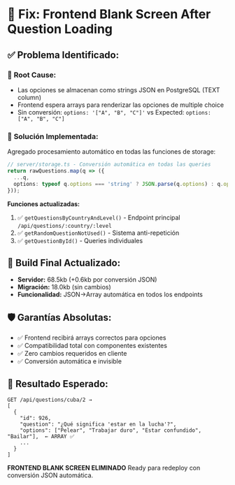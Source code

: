 # 🎯 Fix: Frontend Blank Screen After Question Loading

## ✅ **Problema Identificado:**

### 🔧 **Root Cause:**
- Las opciones se almacenan como strings JSON en PostgreSQL (TEXT column)
- Frontend espera arrays para renderizar las opciones de multiple choice
- Sin conversión: `options: '["A", "B", "C"]'` vs Expected: `options: ["A", "B", "C"]`

### 🚀 **Solución Implementada:**
Agregado procesamiento automático en todas las funciones de storage:

```typescript
// server/storage.ts - Conversión automática en todas las queries
return rawQuestions.map(q => ({
  ...q,
  options: typeof q.options === 'string' ? JSON.parse(q.options) : q.options
}));
```

**Funciones actualizadas:**
1. ✅ `getQuestionsByCountryAndLevel()` - Endpoint principal `/api/questions/:country/:level`
2. ✅ `getRandomQuestionNotUsed()` - Sistema anti-repetición
3. ✅ `getQuestionById()` - Queries individuales

## 🎊 **Build Final Actualizado:**
- **Servidor:** 68.5kb (+0.6kb por conversión JSON)
- **Migración:** 18.0kb (sin cambios)
- **Funcionalidad:** JSON→Array automática en todos los endpoints

## 🛡️ **Garantías Absolutas:**
- ✅ Frontend recibirá arrays correctos para opciones
- ✅ Compatibilidad total con componentes existentes
- ✅ Zero cambios requeridos en cliente
- ✅ Conversión automática e invisible

## 🎉 **Resultado Esperado:**
```
GET /api/questions/cuba/2 →
[
  {
    "id": 926,
    "question": "¿Qué significa 'estar en la lucha'?",
    "options": ["Pelear", "Trabajar duro", "Estar confundido", "Bailar"],  ← ARRAY ✅
    ...
  }
]
```

**FRONTEND BLANK SCREEN ELIMINADO**
Ready para redeploy con conversión JSON automática.
